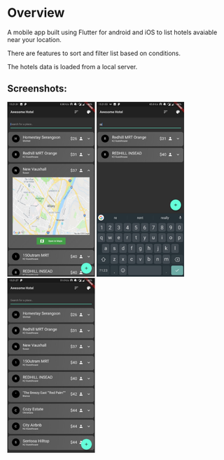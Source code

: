 # Overview

A mobile app built using Flutter for android and iOS to list hotels avaiable near
your location.

There are features to sort and filter list based on conditions.

The hotels data is loaded from a local server.

## Screenshots:

<img src="Screenshot1.jpeg"  width="200" height="400">
<img src="Screenshot2.jpeg"  width="200" height="400">
<img src="Screenshot3.jpeg"  width="200" height="400">
